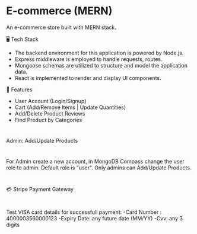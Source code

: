 # E-commerce (MERN) #

An e-commerce store built with MERN stack.

🖥️ Tech Stack
- The backend environment for this application is powered by Node.js.
- Express middleware is employed to handle requests, routes.
- Mongoose schemas are utilized to structure and model the application data.
- React is implemented to render and display UI components.

🚀 Features
- User Account (Login/Signup)
- Cart (Add/Remove Items | Update Quantities)
- Add/Delete Product Reviews
- Find Product by Categories

#
Admin: Add/Update Products
#
For Admin create a new account, in MongoDB Compass change the user role to admin. Default role is "user".
Only admins can Add/Update Products.

#
💳 Stripe Payment Gateway
#
Test VISA card details for successfull payment:
-Card Number : 4000003560000123
-Expiry Date: any future date (MM/YY)
-Cvv: any 3 digits
